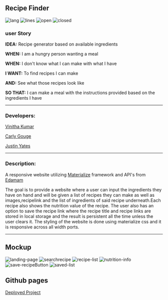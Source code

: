 ## Recipe Finder

![lang](https://img.shields.io/github/languages/count/justinyates887/recipe-website?logoColor=yellow)
![lines](https://img.shields.io/tokei/lines/github/justinyates887/recipe-website)
![open](https://img.shields.io/github/issues-raw/justinyates887/recipe-website)
![closed](https://img.shields.io/github/issues-closed-raw/justinyates887/recipe-website)

### user Story

**IDEA:** Recipe generator based on available ingredients

**WHEN:** I am a hungry person wanting a meal

**WHEN:** I don't know what I can make with what I have

**I WANT:** To find recipes I can make

**AND:** See what those recipes look like

**SO THAT:** I can make a meal with the instructions provided based on the ingredients I have

---------------------------------------------------------------------------------------------------------------------------

### Developers:

[Vinitha Kumar](https://github.com/selvivini)

[Carly Gouge](https://github.com/cgouge93)

[Justin Yates](https://github.com/justinyates887)

---------------------------------------------------------------------------------------------------------------------------

### Description:

A responsive website utilizing [Materialize](https://materializecss.com/) framework and API's from [Edamam](https://developer.edamam.com/edamam-docs-recipe-api)

The goal is to provide a website where a user can input the ingredients they have on hand and will be given a list of recipes they can make as well as images,recipelink and the list of ingredients of said recipe underneath.Each recipe also shows the nutrition value of the recipe. The user also has an option to save the recipe link where the recipe title and recipe links are stored in local storage and the result is persistent all the time unless the user clears it. The styling of the website is done using materialize css and it is responsive across all width ports.

--------------------------------------------------------------------------------------------------------------------------------

## Mockup
![landing-page](assets/landing-page.PNG)
![searchrecipe](assets/searchrecipe.PNG)
![recipe-list](assets/recipe-list.PNG)
![nutrition-info](assets/nutrition-info.PNG)
![save-recipeButton](assets/save-recbtn.PNG)
![saved-list](assets/saved-list.PNG)

## Github pages
[Deployed Project](https://cgouge93.github.io/recipe-website/)
